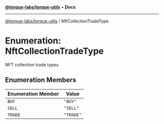 [**@torque-labs/torque-utils**](../README.md) • **Docs**

***

[@torque-labs/torque-utils](../README.md) / NftCollectionTradeType

# Enumeration: NftCollectionTradeType

NFT collection trade types

## Enumeration Members

| Enumeration Member | Value |
| ------ | ------ |
| `BUY` | `"BUY"` |
| `SELL` | `"SELL"` |
| `TRADE` | `"TRADE"` |
